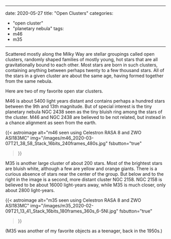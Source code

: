 ------
date: 2020-05-27
title: "Open Clusters"
categories:
- "open cluster"
- "planetary nebula"
tags:
- m46
- m35
---


Scattered mostly along the Milky Way are stellar groupings called open clusters, randomly shaped families of mostly young, hot stars that are all gravitationally bound to each other.  Most stars are born in such clusters, containing anything between perhaps twenty to a few thousand stars.  All of the stars in a given cluster are about the same age, having formed together from the same nebula.
<!--more-->

Here are two of my favorite open star clusters.

M46 is about 5400 light years distant and contains perhaps a hundred stars between the 9th and 13th magnitude. But of special interest is the tiny planetary nebula NGC 2438 seen as the tiny bluish ring among the stars of the cluster. M46 and NGC 2438 are believed to be not related, but instead in a chance alignment as seen from the earth.

{{< astroimage
   alt="m46 seen using Celestron RASA 8 and ZWO ASI183MC"
   img="/images/m46_2020-03-07T21_38_58_Stack_16bits_240frames_480s.jpg"
   fsbutton="true"
>}}



M35 is another large cluster of about 200 stars. Most of the brightest stars are bluish white, although a few are yellow and orange giants. There is a curious absence of stars near the center of the group. But below and to the right in the image is a second, more distant cluster NGC 2158. NGC 2158 is believed to be about 16000 light-years away, while M35 is much closer, only about 2800 light-years.

{{< astroimage
   alt="m35 seen using Celestron RASA 8 and ZWO ASI183MC"
   img="/images/m35_2020-02-09T21_13_41_Stack_16bits_180frames_360s_6-5NI.jpg"
   fsbutton="true"
>}}


(M35 was another of my favorite objects as a teenager, back in the 1950s.)

